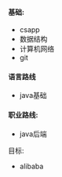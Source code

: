 #### 基础:

- csapp
- 数据结构
- 计算机网络
- git

#### 语言路线

- java基础

#### 职业路线:

- java后端

目标: 

- alibaba

